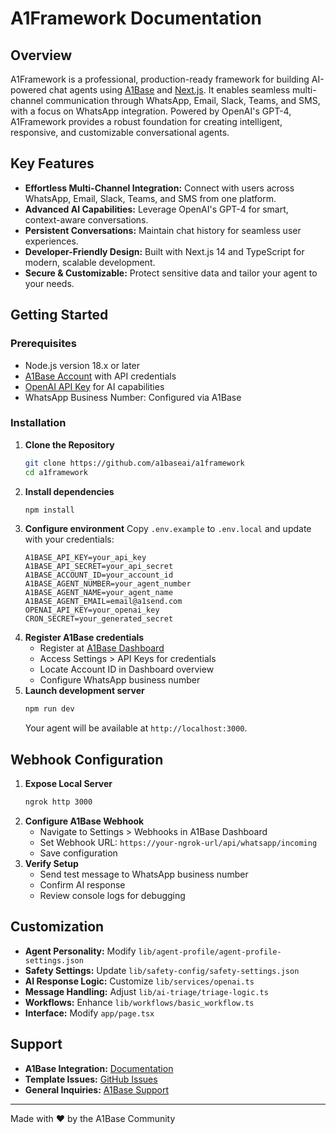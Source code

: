 # A1Framework Documentation

## Overview
A1Framework is a professional, production-ready framework for building AI-powered chat agents using [A1Base](https://a1base.com) and [Next.js](https://nextjs.org/). It enables seamless multi-channel communication through WhatsApp, Email, Slack, Teams, and SMS, with a focus on WhatsApp integration. Powered by OpenAI's GPT-4, A1Framework provides a robust foundation for creating intelligent, responsive, and customizable conversational agents.

## Key Features
- **Effortless Multi-Channel Integration:** Connect with users across WhatsApp, Email, Slack, Teams, and SMS from one platform.
- **Advanced AI Capabilities:** Leverage OpenAI's GPT-4 for smart, context-aware conversations.
- **Persistent Conversations:** Maintain chat history for seamless user experiences.
- **Developer-Friendly Design:** Built with Next.js 14 and TypeScript for modern, scalable development.
- **Secure & Customizable:** Protect sensitive data and tailor your agent to your needs.

## Getting Started
### Prerequisites
- Node.js version 18.x or later
- [A1Base Account](https://dashboard.a1base.com) with API credentials
- [OpenAI API Key](https://platform.openai.com) for AI capabilities
- WhatsApp Business Number: Configured via A1Base

### Installation
1. **Clone the Repository**
   ```bash
   git clone https://github.com/a1baseai/a1framework
   cd a1framework
   ```
2. **Install dependencies**
   ```bash
   npm install
   ```
3. **Configure environment**
   Copy `.env.example` to `.env.local` and update with your credentials:
   ```env
   A1BASE_API_KEY=your_api_key
   A1BASE_API_SECRET=your_api_secret
   A1BASE_ACCOUNT_ID=your_account_id
   A1BASE_AGENT_NUMBER=your_agent_number
   A1BASE_AGENT_NAME=your_agent_name
   A1BASE_AGENT_EMAIL=email@a1send.com
   OPENAI_API_KEY=your_openai_key
   CRON_SECRET=your_generated_secret
   ```
4. **Register A1Base credentials**
   - Register at [A1Base Dashboard](https://dashboard.a1base.com)
   - Access Settings > API Keys for credentials
   - Locate Account ID in Dashboard overview
   - Configure WhatsApp business number
5. **Launch development server**
   ```bash
   npm run dev
   ```
   Your agent will be available at `http://localhost:3000`.

## Webhook Configuration
1. **Expose Local Server**
   ```bash
   ngrok http 3000
   ```
2. **Configure A1Base Webhook**
   - Navigate to Settings > Webhooks in A1Base Dashboard
   - Set Webhook URL: `https://your-ngrok-url/api/whatsapp/incoming`
   - Save configuration
3. **Verify Setup**
   - Send test message to WhatsApp business number
   - Confirm AI response
   - Review console logs for debugging

## Customization
- **Agent Personality:** Modify `lib/agent-profile/agent-profile-settings.json`
- **Safety Settings:** Update `lib/safety-config/safety-settings.json`
- **AI Response Logic:** Customize `lib/services/openai.ts`
- **Message Handling:** Adjust `lib/ai-triage/triage-logic.ts`
- **Workflows:** Enhance `lib/workflows/basic_workflow.ts`
- **Interface:** Modify `app/page.tsx`

## Support
- **A1Base Integration:** [Documentation](https://docs.a1base.com/llms-full.txt)
- **Template Issues:** [GitHub Issues](https://github.com/a1baseai/a1framework/issues)
- **General Inquiries:** [A1Base Support](https://a1base.com/support)

---
Made with ❤️ by the A1Base Community
